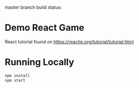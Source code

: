 master branch build status: [![<taxthelm>](https://circleci.com/gh/taxthelm/tic-tac-toe.svg?style=svg)](<https://app.circleci.com/pipelines/github/taxthelm/tic-tac-toe>)

# Demo React Game
React tutorial found on https://reactjs.org/tutorial/tutorial.html 

# Running Locally
```bash
npm install
npm start
```